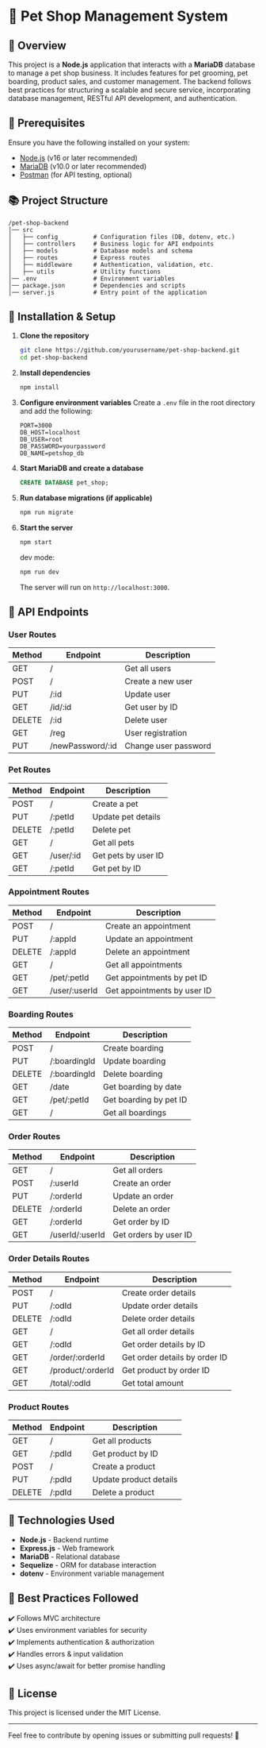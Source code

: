 # 🐾 Pet Shop Management System

## 📌 Overview
This project is a **Node.js** application that interacts with a **MariaDB** database to manage a pet shop business. It includes features for pet grooming, pet boarding, product sales, and customer management. The backend follows best practices for structuring a scalable and secure service, incorporating database management, RESTful API development, and authentication.

## 🫠 Prerequisites
Ensure you have the following installed on your system:
- [Node.js](https://nodejs.org/) (v16 or later recommended)
- [MariaDB](https://mariadb.com/) (v10.0 or later recommended)
- [Postman](https://www.postman.com/) (for API testing, optional)

## 📚 Project Structure
```
/pet-shop-backend
│── src
│   ├── config          # Configuration files (DB, dotenv, etc.)
│   ├── controllers     # Business logic for API endpoints
│   ├── models          # Database models and schema
│   ├── routes          # Express routes
│   ├── middleware      # Authentication, validation, etc.
│   ├── utils           # Utility functions
│── .env                # Environment variables
│── package.json        # Dependencies and scripts
│── server.js           # Entry point of the application
```

## 🚀 Installation & Setup
1. **Clone the repository**
   ```sh
   git clone https://github.com/yourusername/pet-shop-backend.git
   cd pet-shop-backend
   ```

2. **Install dependencies**
   ```sh
   npm install
   ```

3. **Configure environment variables**
   Create a `.env` file in the root directory and add the following:
   ```env
   PORT=3000
   DB_HOST=localhost
   DB_USER=root
   DB_PASSWORD=yourpassword
   DB_NAME=petshop_db
   ```

4. **Start MariaDB and create a database**
   ```sql
   CREATE DATABASE pet_shop;
   ```

5. **Run database migrations (if applicable)**
   ```sh
   npm run migrate
   ```

6. **Start the server**
   ```sh
   npm start
   ```
   dev mode:
   ```sh
   npm run dev
   ```
   The server will run on `http://localhost:3000`.

## 📌 API Endpoints
### **User Routes**
| Method | Endpoint         | Description                  |
|--------|-----------------|------------------------------|
| GET    | /               | Get all users                |
| POST   | /               | Create a new user            |
| PUT    | /:id            | Update user                  |
| GET    | /id/:id         | Get user by ID               |
| DELETE | /:id            | Delete user                  |
| GET    | /reg            | User registration            |
| PUT    | /newPassword/:id | Change user password        |

### **Pet Routes**
| Method | Endpoint         | Description                  |
|--------|-----------------|------------------------------|
| POST   | /               | Create a pet                 |
| PUT    | /:petId         | Update pet details           |
| DELETE | /:petId         | Delete pet                   |
| GET    | /               | Get all pets                 |
| GET    | /user/:id       | Get pets by user ID          |
| GET    | /:petId         | Get pet by ID                |

### **Appointment Routes**
| Method | Endpoint         | Description                  |
|--------|-----------------|------------------------------|
| POST   | /               | Create an appointment        |
| PUT    | /:appId         | Update an appointment        |
| DELETE | /:appId         | Delete an appointment        |
| GET    | /               | Get all appointments         |
| GET    | /pet/:petId     | Get appointments by pet ID   |
| GET    | /user/:userId   | Get appointments by user ID  |

### **Boarding Routes**
| Method | Endpoint         | Description                  |
|--------|-----------------|------------------------------|
| POST   | /               | Create boarding              |
| PUT    | /:boardingId    | Update boarding              |
| DELETE | /:boardingId    | Delete boarding              |
| GET    | /date           | Get boarding by date         |
| GET    | /pet/:petId     | Get boarding by pet ID       |
| GET    | /               | Get all boardings            |

### **Order Routes**
| Method | Endpoint         | Description                  |
|--------|-----------------|------------------------------|
| GET    | /               | Get all orders               |
| POST   | /:userId        | Create an order              |
| PUT    | /:orderId       | Update an order              |
| DELETE | /:orderId       | Delete an order              |
| GET    | /:orderId       | Get order by ID              |
| GET    | /userId/:userId | Get orders by user ID        |

### **Order Details Routes**
| Method | Endpoint         | Description                  |
|--------|-----------------|------------------------------|
| POST   | /               | Create order details         |
| PUT    | /:odId          | Update order details         |
| DELETE | /:odId          | Delete order details         |
| GET    | /               | Get all order details        |
| GET    | /:odId          | Get order details by ID      |
| GET    | /order/:orderId | Get order details by order ID |
| GET    | /product/:orderId | Get product by order ID   |
| GET    | /total/:odId    | Get total amount             |

### **Product Routes**
| Method | Endpoint         | Description                  |
|--------|-----------------|------------------------------|
| GET    | /               | Get all products             |
| GET    | /:pdId          | Get product by ID            |
| POST   | /               | Create a product             |
| PUT    | /:pdId          | Update product details       |
| DELETE | /:pdId          | Delete a product             |

## 🧮 Technologies Used
- **Node.js** - Backend runtime
- **Express.js** - Web framework
- **MariaDB** - Relational database
- **Sequelize** - ORM for database interaction
- **dotenv** - Environment variable management

## 📝 Best Practices Followed
✔️ Follows MVC architecture  
✔️ Uses environment variables for security  
✔️ Implements authentication & authorization  
✔️ Handles errors & input validation  
✔️ Uses async/await for better promise handling

## 📝 License
This project is licensed under the MIT License.

---
Feel free to contribute by opening issues or submitting pull requests! 🚀

